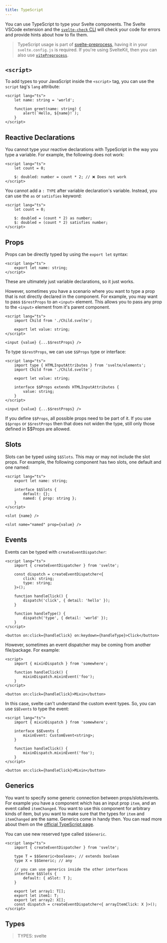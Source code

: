 ```yaml
---
title: TypeScript
---
```


You can use TypeScript to type your Svelte components. The Svelte VSCode extension and the [`svelte-check` CLI](https://www.npmjs.com/package/svelte-check) will check your code for errors and provide hints about how to fix them.

> TypeScript usage is part of [svelte-preprocess](https://github.com/sveltejs/svelte-preprocess), having it in your `svelte.config.js` is required. If you're using SvelteKit, then you can also use [`vitePreprocess`](https://kit.svelte.dev/docs/integrations#preprocessors-vitepreprocess).

## `<script>`

To add types to your JavaScript inside the `<script>` tag, you can use the `script` tag's `lang` attribute:

```svelte
<script lang="ts">
	let name: string = 'world';

	function greet(name: string) {
		alert(`Hello, ${name}!`);
	}
</script>
```

## Reactive Declarations

You cannot type your reactive declarations with TypeScript in the way you type a variable. For example, the following does not work:

```svelte
<script lang="ts">
	let count = 0;

	$: doubled: number = count * 2; // ❌ Does not work
</script>
```

You cannot add a `: TYPE` after variable declaration's variable. Instead, you can use the `as` or `satisfies` keyword:

```svelte
<script lang="ts">
	let count = 0;

	$: doubled = (count * 2) as number;
	$: doubled = (count * 2) satisfies number;
</script>
```

## Props

Props can be directly typed by using the `export let` syntax:

```svelte
<script lang="ts">
	export let name: string;
</script>
```

These are ultimately just variable declarations, so it just works.

However, sometimes you have a scenario where you want to type a prop that is not directly declared in the component. For example, you may want to pass `$$restProps` to an `<input>` element. This allows you to pass any prop to the `<input>` element from it's parent component.

```svelte
<script lang="ts">
	import Child from './Child.svelte';

	export let value: string;
</script>

<input {value} {...$$restProps} />
```

To type `$$restProps`, we can use `$$Props` type or interface:

```svelte
<script lang="ts">
	import type { HTMLInputAttributes } from 'svelte/elements';
	import Child from './Child.svelte';

	export let value: string;

	interface $$Props extends HTMLInputAttributes {
		value: string;
	}
</script>

<input {value} {...$$restProps} />
```

If you define `$$Props`, all possible props need to be part of it. If you use `$$props` or `$$restProps` then that does not widen the type, still only those defined in $$Props are allowed.

## Slots

Slots can be typed using `$$Slots`. This may or may not include the slot props. For example, the following component has two slots, one default and one named:

```svelte
<script lang="ts">
	export let name: string;

	interface $$Slots {
		default: {};
		named: { prop: string };
	}
</script>

<slot {name} />

<slot name="named" prop={value} />
```

## Events

Events can be typed with `createEventDispatcher`:

```svelte
<script lang="ts">
	import { createEventDispatcher } from 'svelte';

	const dispatch = createEventDispatcher<{
		click: string;
		type: string;
	}>();

	function handleClick() {
		dispatch('click', { detail: 'hello' });
	}

	function handleType() {
		dispatch('type', { detail: 'world' });
	}
</script>

<button on:click={handleClick} on:keydown={handleType}>Click</button>
```

However, sometimes an event dispatcher may be coming from another file/package. For example:

```svelte
<script>
	import { mixinDispatch } from 'somewhere';

	function handleClick() {
		mixinDispatch.mixinEvent('foo');
	}
</script>

<button on:click={handleClick}>Mixin</button>
```

In this case, svelte can't understand the custom event types. So, you can use `$$Events` to type the event:

```svelte
<script lang="ts">
	import { mixinDispatch } from 'somewhere';

	interface $$Events {
		mixinEvent: CustomEvent<string>;
	}

	function handleClick() {
		mixinDispatch.mixinEvent('foo');
	}
</script>

<button on:click={handleClick}>Mixin</button>
```

## Generics

You want to specify some generic connection between props/slots/events. For example you have a component which has an input prop `item`, and an event called `itemChanged`. You want to use this component for arbitrary kinds of item, but you want to make sure that the types for `item` and `itemChanged` are the same. Generics come in handy then. You can read more about them on the [official TypeScript page](https://www.typescriptlang.org/docs/handbook/generics.html).

You can use new reserved type called `$$Generic`.

```svelte
<script lang="ts">
	import { createEventDispatcher } from 'svelte';

	type T = $$Generic<boolean>; // extends boolean
	type X = $$Generic; // any

	// you can use generics inside the other interfaces
	interface $$Slots {
		default: { aSlot: T };
	}

	export let array1: T[];
	export let item1: T;
	export let array2: X[];
	const dispatch = createEventDispatcher<{ arrayItemClick: X }>();
</script>
```

## Types

> TYPES: svelte
